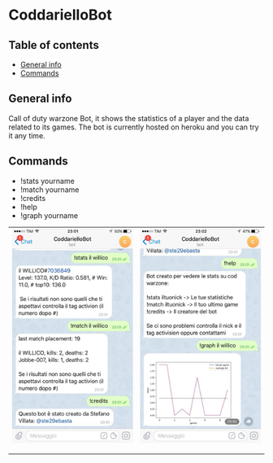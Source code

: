 # CoddarielloBot

## Table of contents
* [General info](#general-info)
* [Commands](#Commands)


## General info
Call of duty warzone Bot, it shows the statistics of a player and the data related to its games. The bot is currently hosted on heroku and you can try it any time.
	
## Commands
- !stats yourname
- !match yourname
- !credits
- !help
- !graph yourname

<table><tr><td><img src='https://github.com/Ste29/CoddarielloBot/blob/main/img/bot1.jpg' width="240" />
</p></td><td><img src='https://github.com/Ste29/CoddarielloBot/blob/main/img/bot2.jpg' width="240"  />
</p></td></tr></table>

